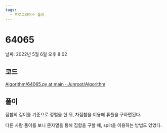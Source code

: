 ```yaml
---
tags:
  - 프로그래머스-풀이
---
```

# 64065

날짜: 2022년 5월 6일 오후 8:02

## 코드

[Algorithm/64065.py at main · Junroot/Algorithm](https://github.com/Junroot/Algorithm/blob/main/programmers/64065.py)

## 풀이

집합의 길이를 기준으로 정렬을 한 뒤, 차집합을 이용해 튜플을 구하면된다.

다른 사람 풀이를 보니 문자열을 통해 집합을 구할 때, split을 이용하는 방법도 있었다.